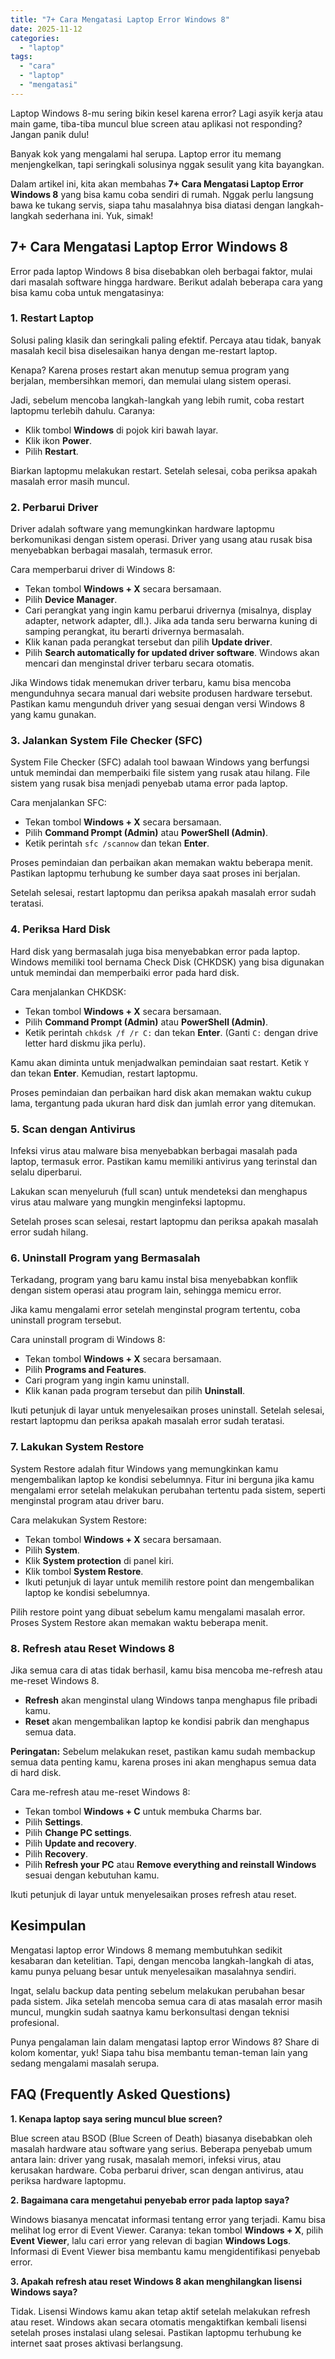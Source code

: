 ```yaml
---
title: "7+ Cara Mengatasi Laptop Error Windows 8"
date: 2025-11-12
categories: 
  - "laptop"
tags: 
  - "cara"
  - "laptop"
  - "mengatasi"
---
```


Laptop Windows 8-mu sering bikin kesel karena error? Lagi asyik kerja atau main game, tiba-tiba muncul blue screen atau aplikasi not responding? Jangan panik dulu!

Banyak kok yang mengalami hal serupa. Laptop error itu memang menjengkelkan, tapi seringkali solusinya nggak sesulit yang kita bayangkan.

Dalam artikel ini, kita akan membahas **7+ Cara Mengatasi Laptop Error Windows 8** yang bisa kamu coba sendiri di rumah. Nggak perlu langsung bawa ke tukang servis, siapa tahu masalahnya bisa diatasi dengan langkah-langkah sederhana ini. Yuk, simak!

## 7+ Cara Mengatasi Laptop Error Windows 8

Error pada laptop Windows 8 bisa disebabkan oleh berbagai faktor, mulai dari masalah software hingga hardware. Berikut adalah beberapa cara yang bisa kamu coba untuk mengatasinya:

### 1\. Restart Laptop

Solusi paling klasik dan seringkali paling efektif. Percaya atau tidak, banyak masalah kecil bisa diselesaikan hanya dengan me-restart laptop.

Kenapa? Karena proses restart akan menutup semua program yang berjalan, membersihkan memori, dan memulai ulang sistem operasi.

Jadi, sebelum mencoba langkah-langkah yang lebih rumit, coba restart laptopmu terlebih dahulu. Caranya:

- Klik tombol **Windows** di pojok kiri bawah layar.
- Klik ikon **Power**.
- Pilih **Restart**.

Biarkan laptopmu melakukan restart. Setelah selesai, coba periksa apakah masalah error masih muncul.

### 2\. Perbarui Driver

Driver adalah software yang memungkinkan hardware laptopmu berkomunikasi dengan sistem operasi. Driver yang usang atau rusak bisa menyebabkan berbagai masalah, termasuk error.

Cara memperbarui driver di Windows 8:

- Tekan tombol **Windows + X** secara bersamaan.
- Pilih **Device Manager**.
- Cari perangkat yang ingin kamu perbarui drivernya (misalnya, display adapter, network adapter, dll.). Jika ada tanda seru berwarna kuning di samping perangkat, itu berarti drivernya bermasalah.
- Klik kanan pada perangkat tersebut dan pilih **Update driver**.
- Pilih **Search automatically for updated driver software**. Windows akan mencari dan menginstal driver terbaru secara otomatis.

Jika Windows tidak menemukan driver terbaru, kamu bisa mencoba mengunduhnya secara manual dari website produsen hardware tersebut. Pastikan kamu mengunduh driver yang sesuai dengan versi Windows 8 yang kamu gunakan.

### 3\. Jalankan System File Checker (SFC)

System File Checker (SFC) adalah tool bawaan Windows yang berfungsi untuk memindai dan memperbaiki file sistem yang rusak atau hilang. File sistem yang rusak bisa menjadi penyebab utama error pada laptop.

Cara menjalankan SFC:

- Tekan tombol **Windows + X** secara bersamaan.
- Pilih **Command Prompt (Admin)** atau **PowerShell (Admin)**.
- Ketik perintah `sfc /scannow` dan tekan **Enter**.

Proses pemindaian dan perbaikan akan memakan waktu beberapa menit. Pastikan laptopmu terhubung ke sumber daya saat proses ini berjalan.

Setelah selesai, restart laptopmu dan periksa apakah masalah error sudah teratasi.

### 4\. Periksa Hard Disk

Hard disk yang bermasalah juga bisa menyebabkan error pada laptop. Windows memiliki tool bernama Check Disk (CHKDSK) yang bisa digunakan untuk memindai dan memperbaiki error pada hard disk.

Cara menjalankan CHKDSK:

- Tekan tombol **Windows + X** secara bersamaan.
- Pilih **Command Prompt (Admin)** atau **PowerShell (Admin)**.
- Ketik perintah `chkdsk /f /r C:` dan tekan **Enter**. (Ganti `C:` dengan drive letter hard diskmu jika perlu).

Kamu akan diminta untuk menjadwalkan pemindaian saat restart. Ketik `Y` dan tekan **Enter**. Kemudian, restart laptopmu.

Proses pemindaian dan perbaikan hard disk akan memakan waktu cukup lama, tergantung pada ukuran hard disk dan jumlah error yang ditemukan.

### 5\. Scan dengan Antivirus

Infeksi virus atau malware bisa menyebabkan berbagai masalah pada laptop, termasuk error. Pastikan kamu memiliki antivirus yang terinstal dan selalu diperbarui.

Lakukan scan menyeluruh (full scan) untuk mendeteksi dan menghapus virus atau malware yang mungkin menginfeksi laptopmu.

Setelah proses scan selesai, restart laptopmu dan periksa apakah masalah error sudah hilang.

### 6\. Uninstall Program yang Bermasalah

Terkadang, program yang baru kamu instal bisa menyebabkan konflik dengan sistem operasi atau program lain, sehingga memicu error.

Jika kamu mengalami error setelah menginstal program tertentu, coba uninstall program tersebut.

Cara uninstall program di Windows 8:

- Tekan tombol **Windows + X** secara bersamaan.
- Pilih **Programs and Features**.
- Cari program yang ingin kamu uninstall.
- Klik kanan pada program tersebut dan pilih **Uninstall**.

Ikuti petunjuk di layar untuk menyelesaikan proses uninstall. Setelah selesai, restart laptopmu dan periksa apakah masalah error sudah teratasi.

### 7\. Lakukan System Restore

System Restore adalah fitur Windows yang memungkinkan kamu mengembalikan laptop ke kondisi sebelumnya. Fitur ini berguna jika kamu mengalami error setelah melakukan perubahan tertentu pada sistem, seperti menginstal program atau driver baru.

Cara melakukan System Restore:

- Tekan tombol **Windows + X** secara bersamaan.
- Pilih **System**.
- Klik **System protection** di panel kiri.
- Klik tombol **System Restore**.
- Ikuti petunjuk di layar untuk memilih restore point dan mengembalikan laptop ke kondisi sebelumnya.

Pilih restore point yang dibuat sebelum kamu mengalami masalah error. Proses System Restore akan memakan waktu beberapa menit.

### 8\. Refresh atau Reset Windows 8

Jika semua cara di atas tidak berhasil, kamu bisa mencoba me-refresh atau me-reset Windows 8.

- **Refresh** akan menginstal ulang Windows tanpa menghapus file pribadi kamu.
- **Reset** akan mengembalikan laptop ke kondisi pabrik dan menghapus semua data.

**Peringatan:** Sebelum melakukan reset, pastikan kamu sudah membackup semua data penting kamu, karena proses ini akan menghapus semua data di hard disk.

Cara me-refresh atau me-reset Windows 8:

- Tekan tombol **Windows + C** untuk membuka Charms bar.
- Pilih **Settings**.
- Pilih **Change PC settings**.
- Pilih **Update and recovery**.
- Pilih **Recovery**.
- Pilih **Refresh your PC** atau **Remove everything and reinstall Windows** sesuai dengan kebutuhan kamu.

Ikuti petunjuk di layar untuk menyelesaikan proses refresh atau reset.

## Kesimpulan

Mengatasi laptop error Windows 8 memang membutuhkan sedikit kesabaran dan ketelitian. Tapi, dengan mencoba langkah-langkah di atas, kamu punya peluang besar untuk menyelesaikan masalahnya sendiri.

Ingat, selalu backup data penting sebelum melakukan perubahan besar pada sistem. Jika setelah mencoba semua cara di atas masalah error masih muncul, mungkin sudah saatnya kamu berkonsultasi dengan teknisi profesional.

Punya pengalaman lain dalam mengatasi laptop error Windows 8? Share di kolom komentar, yuk! Siapa tahu bisa membantu teman-teman lain yang sedang mengalami masalah serupa.

## FAQ (Frequently Asked Questions)

**1\. Kenapa laptop saya sering muncul blue screen?**

Blue screen atau BSOD (Blue Screen of Death) biasanya disebabkan oleh masalah hardware atau software yang serius. Beberapa penyebab umum antara lain: driver yang rusak, masalah memori, infeksi virus, atau kerusakan hardware. Coba perbarui driver, scan dengan antivirus, atau periksa hardware laptopmu.

**2\. Bagaimana cara mengetahui penyebab error pada laptop saya?**

Windows biasanya mencatat informasi tentang error yang terjadi. Kamu bisa melihat log error di Event Viewer. Caranya: tekan tombol **Windows + X**, pilih **Event Viewer**, lalu cari error yang relevan di bagian **Windows Logs**. Informasi di Event Viewer bisa membantu kamu mengidentifikasi penyebab error.

**3\. Apakah refresh atau reset Windows 8 akan menghilangkan lisensi Windows saya?**

Tidak. Lisensi Windows kamu akan tetap aktif setelah melakukan refresh atau reset. Windows akan secara otomatis mengaktifkan kembali lisensi setelah proses instalasi ulang selesai. Pastikan laptopmu terhubung ke internet saat proses aktivasi berlangsung.
